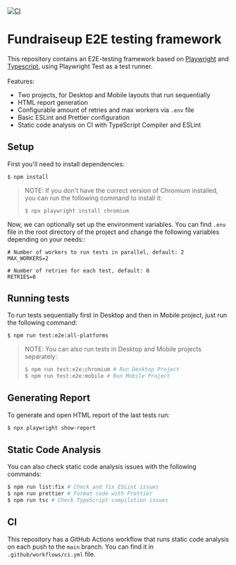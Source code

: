 [![CI](https://github.com/pheeel/fundraiseup/actions/workflows/ci.yml/badge.svg?branch=main)](https://github.com/pheeel/fundraiseup/actions/workflows/ci.yml)

# Fundraiseup E2E testing framework
This repository contains an E2E-testing framework based on [Playwright](https://playwright.dev/) and [Typescript](https://www.typescriptlang.org/), using Playwright Test as a test runner. <br /><br />
Features:
 - Two projects, for Desktop and Mobile layouts that run sequentially
 - HTML report generation
 - Configurable amount of retries and max workers via `.env` file
 - Basic ESLint and Prettier configuration
 - Static code analysis on CI with TypeScript Compiler and ESLint

## Setup
First you'll need to install dependencies:
```sh
$ npm install
```

> NOTE: If you don't have the correct version of Chromium installed, you can run the following command to install it:
> ```sh
> $ npx playwright install chromium 
> ```

Now, we can optionally set up the environment variables. You can find `.env` file in the root directory of the project and change the following variables depending on your needs::
```
# Number of workers to run tests in parallel, default: 2
MAX_WORKERS=2 

# Number of retries for each test, default: 0
RETRIES=0 
```

## Running tests
To run tests sequentially first in Desktop and then in Mobile project, just run the following command:
```sh
$ npm run test:e2e:all-platforms
```
> NOTE: You can also run tests in Desktop and Mobile projects separately:
> ```sh
> $ npm run test:e2e:chromium # Run Desktop Project
> $ npm run test:e2e:mobile # Run Mobile Project
> ```

## Generating Report
To generate and open HTML report of the last tests run:
```sh
$ npx playwright show-report
```

## Static Code Analysis
You can also check static code analysis issues with the following commands:
```sh
$ npm run list:fix # Check and fix ESLint issues
$ npm run prettier # Format code with Prettier
$ npm run tsc # Check TypeScript compilation issues
```

## CI
This repository has a GitHub Actions workflow that runs static code analysis on each push to the `main` branch. You can find it in `.github/workflows/ci.yml` file.



